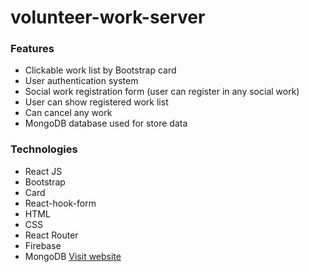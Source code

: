 # volunteer-work-server
### Features
- Clickable work list by Bootstrap card
- User authentication system
- Social work registration form (user can register in any social work)
- User can show registered work list
- Can cancel any work
- MongoDB database used for store data
### Technologies
- React JS
- Bootstrap
- Card
- React-hook-form
- HTML
- CSS
- React Router
- Firebase
- MongoDB
[Visit website](https://volunteer-work-assignment.firebaseapp.com/)
